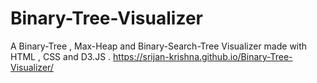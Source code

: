 # Binary-Tree-Visualizer
A Binary-Tree , Max-Heap and Binary-Search-Tree Visualizer made with HTML , CSS and D3.JS .
https://srijan-krishna.github.io/Binary-Tree-Visualizer/

